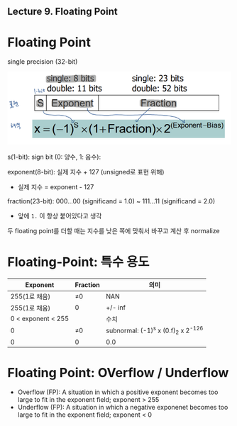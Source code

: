 ## Lecture 9. Floating Point



# Floating Point

single precision (32-bit)

![image-20230420071226006](image/image-20230420071226006.png)

s(1-bit): sign bit (0: 양수, 1: 음수):

exponent(8-bit): 실제 지수 + 127 (unsigned로 표현 위해)

- 실제 지수 = exponent - 127

fraction(23-bit): 000...00 (significand = 1.0) ~ 111...11 (significand = 2.0)

- 앞에 `1.` 이 항상 붙어있다고 생각

두 floating point를 더할 때는 지수를 낮은 쪽에 맞춰서 바꾸고 계산 후 normalize



# Floating-Point: 특수 용도

| Exponent           | Fraction | 의미                                                         |
| ------------------ | -------- | ------------------------------------------------------------ |
| 255(1로 채움)      | ≠0       | NAN                                                          |
| 255(1로 채움)      | 0        | +/- inf                                                      |
| 0 < exponent < 255 |          | 수치                                                         |
| 0                  | ≠0       | subnormal: (-1)<sup>s</sup> x (0.f)<sub>2</sub> x 2<sup>-126</sup> |
| 0                  | 0        | 0.0                                                          |



# Floating Point: OVerflow / Underflow

- Overflow (FP): A situation in which a positive exponent becomes too large to fit in the exponent field; exponent > 255
- Underflow (FP): A situation in which a negative exponenet becomes too large to fit in the exponent field; exponent < 0



